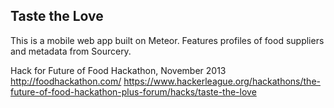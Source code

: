 ## Taste the Love

This is a mobile web app built on Meteor. Features profiles of food suppliers and metadata from Sourcery.

Hack for Future of Food Hackathon, November 2013 <http://foodhackathon.com/>
<https://www.hackerleague.org/hackathons/the-future-of-food-hackathon-plus-forum/hacks/taste-the-love>

